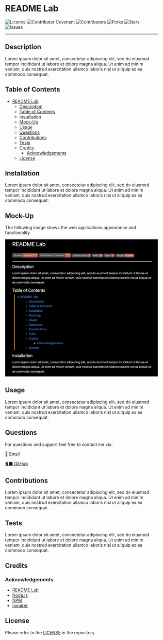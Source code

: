 
# README Lab

![Licence](https://img.shields.io/static/v1?label=License&message=apache-2.0&color=red)
![Contributor Covenant](https://img.shields.io/badge/Contributor%20Covenant-2.1-red.svg)
![Contributors](https://img.shields.io/github/contributors/loremipsum/lorem-ipsum?style=plastic&color=red)
![Forks](https://img.shields.io/github/forks/loremipsum/lorem-ipsum?style=plastic&color=red)
![Stars](https://img.shields.io/github/stars/loremipsum/lorem-ipsum?style=plastic&color=red)
![Issues](https://img.shields.io/github/issues/loremipsum/lorem-ipsum?style=plastic&color=red)
  
---        

## Description

Lorem ipsum dolor sit amet, consectetur adipiscing elit, sed do eiusmod tempor incididunt ut labore et dolore magna aliqua. Ut enim ad minim veniam, quis nostrud exercitation ullamco laboris nisi ut aliquip ex ea commodo consequat. 

## Table of Contents

- [README Lab](#readme-lab)
  - [Description](#description)
  - [Table of Contents](#table-of-contents)
  - [Installation](#installation)
  - [Mock-Up](#mock-up)
  - [Usage](#usage)
  - [Questions](#questions)
  - [Contributions](#contributions)
  - [Tests](#tests)
  - [Credits](#credits)
    - [Acknowledgements](#acknowledgements)
  - [License](#license)

## Installation

Lorem ipsum dolor sit amet, consectetur adipiscing elit, sed do eiusmod tempor incididunt ut labore et dolore magna aliqua. Ut enim ad minim veniam, quis nostrud exercitation ullamco laboris nisi ut aliquip ex ea commodo consequat. 

## Mock-Up

The following image shows the web applications appearance and functionality

![App Screenshot](../assets/images/demo-classic.png)

## Usage

Lorem ipsum dolor sit amet, consectetur adipiscing elit, sed do eiusmod tempor incididunt ut labore et dolore magna aliqua. Ut enim ad minim veniam, quis nostrud exercitation ullamco laboris nisi ut aliquip ex ea commodo consequat. 

## Questions

For questions and support feel free to contact me via:

<a href="mailto:lorem@ipsum.com">📧 Email </a>

<a href="https://github.com/loremipsum">🐈‍⬛ GitHub </a>

## Contributions

Lorem ipsum dolor sit amet, consectetur adipiscing elit, sed do eiusmod tempor incididunt ut labore et dolore magna aliqua. Ut enim ad minim veniam, quis nostrud exercitation ullamco laboris nisi ut aliquip ex ea commodo consequat. 

## Tests

Lorem ipsum dolor sit amet, consectetur adipiscing elit, sed do eiusmod tempor incididunt ut labore et dolore magna aliqua. Ut enim ad minim veniam, quis nostrud exercitation ullamco laboris nisi ut aliquip ex ea commodo consequat. 

## Credits

### Acknowledgements

- [README Lab](https://github.com/larigens/readme-lab)
- [Node.js](https://nodejs.org/en/)
- [NPM](https://www.npmjs.com/)
- [Inquirer](https://www.npmjs.com/package/inquirer)

## License

Please refer to the [LICENSE](https://choosealicense.com/licenses/apache-2.0/) in the repository.